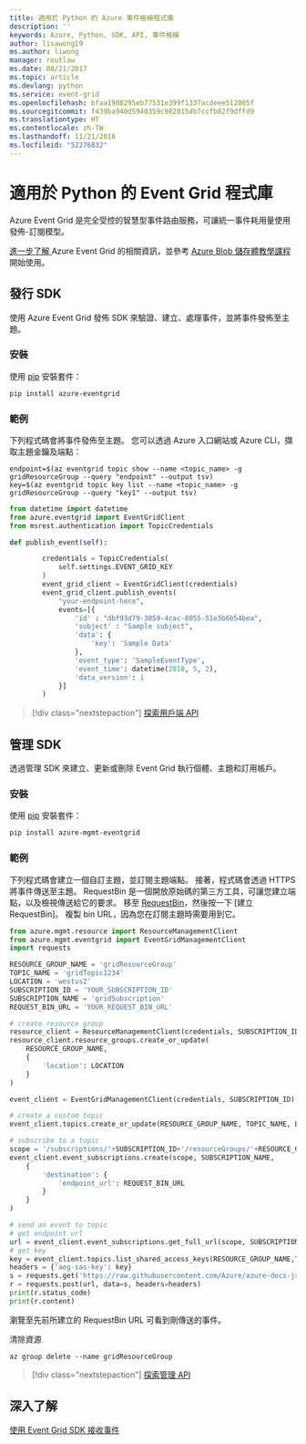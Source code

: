 ```yaml
---
title: 適用於 Python 的 Azure 事件格線程式庫
description: ''
keywords: Azure, Python, SDK, API, 事件格線
author: lisawong19
ms.author: liwong
manager: routlaw
ms.date: 08/21/2017
ms.topic: article
ms.devlang: python
ms.service: event-grid
ms.openlocfilehash: bfaa1908295eb77531e399f1337acdeee512005f
ms.sourcegitcommit: f439ba940d5940359c982015db7ccfb82f9dffd9
ms.translationtype: HT
ms.contentlocale: zh-TW
ms.lasthandoff: 11/21/2018
ms.locfileid: "52276832"
---
```

# <a name="event-grid-libraries-for-python"></a>適用於 Python 的 Event Grid 程式庫


Azure Event Grid 是完全受控的智慧型事件路由服務，可讓統一事件耗用量使用發佈-訂閱模型。

[進一步了解 ](/azure/event-grid/overview)Azure Event Grid 的相關資訊，並參考 [Azure Blob 儲存體教學課程](/azure/storage/blobs/storage-blob-event-quickstart)開始使用。 

## <a name="publish-sdk"></a>發行 SDK

使用 Azure Event Grid 發佈 SDK 來驗證、建立、處理事件，並將事件發佈至主題。

### <a name="installation"></a>安裝 

使用 [pip](https://pip.pypa.io/en/stable/quickstart/) 安裝套件：

```bash
pip install azure-eventgrid
```

### <a name="example"></a>範例 

下列程式碼會將事件發佈至主題。 您可以透過 Azure 入口網站或 Azure CLI，擷取主題金鑰及端點：

```azurecli-interactive
endpoint=$(az eventgrid topic show --name <topic_name> -g gridResourceGroup --query "endpoint" --output tsv)
key=$(az eventgrid topic key list --name <topic_name> -g gridResourceGroup --query "key1" --output tsv)
```

```python
from datetime import datetime
from azure.eventgrid import EventGridClient
from msrest.authentication import TopicCredentials

def publish_event(self):

        credentials = TopicCredentials(
            self.settings.EVENT_GRID_KEY
        )
        event_grid_client = EventGridClient(credentials)
        event_grid_client.publish_events(
            "your-endpoint-here",
            events=[{
                'id' : "dbf93d79-3859-4cac-8055-51e3b6b54bea",
                'subject' : "Sample subject",
                'data': {
                    'key': 'Sample Data'
                },
                'event_type': 'SampleEventType',
                'event_time': datetime(2018, 5, 2),
                'data_version': 1
            }]
        )
```

> [!div class="nextstepaction"]
> [探索用戶端 API](/python/api/overview/azure/eventgrid/client)

## <a name="management-sdk"></a>管理 SDK

透過管理 SDK 來建立、更新或刪除 Event Grid 執行個體、主題和訂用帳戶。

### <a name="installation"></a>安裝 

使用 [pip](https://pip.pypa.io/en/stable/quickstart/) 安裝套件：

```bash
pip install azure-mgmt-eventgrid
```

### <a name="example"></a>範例

下列程式碼會建立一個自訂主題，並訂閱主題端點。 接著，程式碼會透過 HTTPS 將事件傳送至主題。
RequestBin 是一個開放原始碼的第三方工具，可讓您建立端點，以及檢視傳送給它的要求。 移至 [RequestBin](https://requestb.in/)，然後按一下 [建立 RequestBin]。 複製 bin URL，因為您在訂閱主題時需要用到它。

```python
from azure.mgmt.resource import ResourceManagementClient
from azure.mgmt.eventgrid import EventGridManagementClient
import requests

RESOURCE_GROUP_NAME = 'gridResourceGroup'
TOPIC_NAME = 'gridTopic1234'
LOCATION = 'westus2'
SUBSCRIPTION_ID = 'YOUR_SUBSCRIPTION_ID'
SUBSCRIPTION_NAME = 'gridSubscription'
REQUEST_BIN_URL = 'YOUR_REQUEST_BIN_URL'

# create resource group
resource_client = ResourceManagementClient(credentials, SUBSCRIPTION_ID)
resource_client.resource_groups.create_or_update(
    RESOURCE_GROUP_NAME,
    {
        'location': LOCATION
    }
)

event_client = EventGridManagementClient(credentials, SUBSCRIPTION_ID)

# create a custom topic
event_client.topics.create_or_update(RESOURCE_GROUP_NAME, TOPIC_NAME, LOCATION)

# subscribe to a topic
scope = '/subscriptions/'+SUBSCRIPTION_ID+'/resourceGroups/'+RESOURCE_GROUP_NAME+'/providers/Microsoft.EventGrid/topics/'+TOPIC_NAME
event_client.event_subscriptions.create(scope, SUBSCRIPTION_NAME,
    {
        'destination': {
            'endpoint_url': REQUEST_BIN_URL
        }
    }
)

# send an event to topic
# get endpoint url
url = event_client.event_subscriptions.get_full_url(scope, SUBSCRIPTION_NAME).endpoint_url
# get key
key = event_client.topics.list_shared_access_keys(RESOURCE_GROUP_NAME,TOPIC_NAME).key1
headers = {'aeg-sas-key': key}
s = requests.get('https://raw.githubusercontent.com/Azure/azure-docs-json-samples/master/event-grid/customevent.json')
r = requests.post(url, data=s, headers=headers)
print(r.status_code)
print(r.content)
```
瀏覽至先前所建立的 RequestBin URL 可看到剛傳送的事件。

清除資源
```azurecli-interactive
az group delete --name gridResourceGroup
```

> [!div class="nextstepaction"]
> [探索管理 API](/python/api/overview/azure/eventgrid/management)

## <a name="learn-more"></a>深入了解

[使用 Event Grid SDK 接收事件](/azure/event-grid/receive-events)
